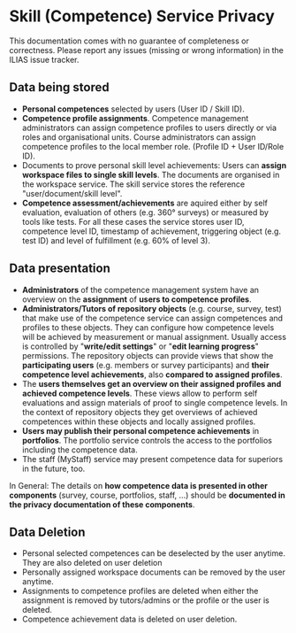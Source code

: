 # Skill (Competence) Service Privacy

This documentation comes with no guarantee of completeness or correctness. Please report any issues (missing or wrong information) in the ILIAS issue tracker.

## Data being stored

- **Personal competences** selected by users (User ID / Skill ID).
- **Competence profile assignments**. Competence management administrators can assign competence profiles to users directly or via roles and organisational units. Course administrators can assign competence profiles to the local member role. (Profile ID + User ID/Role ID).
- Documents to prove personal skill level achievements: Users can **assign workspace files to single skill levels**. The documents are organised in the workspace service. The skill service stores the reference "user/document/skill level".
- **Competence assessment/achievements** are aquired either by self evaluation, evaluation of others (e.g. 360° surveys) or measured by tools like tests. For all these cases the service stores user ID, competence level ID, timestamp of achievement, triggering object (e.g. test ID) and level of fulfillment (e.g. 60% of level 3).


## Data presentation

- **Administrators** of the competence management system have an overview on the **assignment** of **users to competence profiles**.
- **Administrators/Tutors of repository objects** (e.g. course, survey, test) that make use of the competence service can assign competences and profiles to these objects. They can configure how competence levels will be achieved by measurement or manual assignment. Usually access is controlled by "**write/edit settings**" or "**edit learning progress**" permissions. The repository objects can provide views that show the **participating users** (e.g. members or survey participants) and **their competence level achievements**, also **compared to assigned profiles**.
- The **users themselves get an overview on their assigned profiles and achieved competence levels**. These views allow to perform self evaluations and assign materials of proof to single competence levels. In the context of repository objects they get overviews of achieved competences within these objects and locally assigned profiles.
- **Users may publish their personal competence achievements** in **portfolios**. The portfolio service controls the access to the portfolios including the competence data.
- The staff (MyStaff) service may present competence data for superiors in the future, too.

In General: The details on **how competence data is presented in other components** (survey, course, portfolios, staff, ...) should be **documented in the privacy documentation of these components**.

## Data Deletion

- Personal selected competences can be deselected by the user anytime. They are also deleted on user deletion
- Personally assigned workspace documents can be removed by the user anytime.
- Assignments to competence profiles are deleted when either the assignment is removed by tutors/admins or the profile or the user is deleted.
- Competence achievement data is deleted on user deletion.